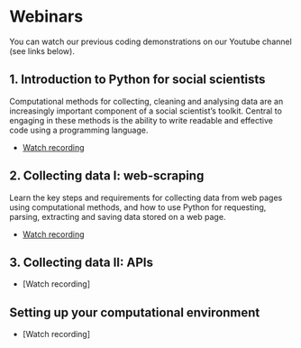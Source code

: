 # Webinars

You can watch our previous coding demonstrations on our Youtube channel (see links below).

## 1. Introduction to Python for social scientists
Computational methods for collecting, cleaning and analysing data are an increasingly important component of a social scientist’s toolkit. Central to engaging in these methods is the ability to write readable and effective code using a programming language.
* [Watch recording](https://www.youtube.com/watch?v=pLlCEU_7X-8)

## 2. Collecting data I: web-scraping
Learn the key steps and requirements for collecting data from web pages using computational methods, and how to use Python for requesting, parsing, extracting and saving data stored on a web page.
* [Watch recording](https://www.youtube.com/watch?v=N__JaQktqKI)

## 3. Collecting data II: APIs
* [Watch recording]

## Setting up your computational environment
* [Watch recording]
